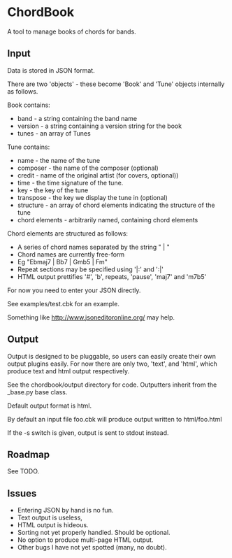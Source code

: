 ChordBook
=========

A tool to manage books of chords for bands.

Input
-----

Data is stored in JSON format.

There are two 'objects' - these become 'Book' and 'Tune' objects internally
as follows.

Book contains:

* band - a string containing the band name
* version - a string containing a version string for the book
* tunes - an array of Tunes

Tune contains:

* name - the name of the tune
* composer - the name of the composer (optional)
* credit - name of the original artist (for covers, optional))
* time - the time signature of the tune. 
* key - the key of the tune
* transpose - the key we display the tune in (optional)
* structure - an array of chord elements indicating the structure of the tune
* chord elements - arbitrarily named, containing chord elements

Chord elements are structured as follows:

* A series of chord names separated by the string " | "
* Chord names are currently free-form
* Eg "Ebmaj7 | Bb7 | Gmb5 | Fm"
* Repeat sections may be specified using '|:' and ':|'
* HTML output prettifies '#', 'b', repeats, 'pause', 'maj7' and 'm7b5'

For now you need to enter your JSON directly.

See examples/test.cbk for an example.

Something like http://www.jsoneditoronline.org/ may help.

Output
------

Output is designed to be pluggable, so users can easily create their
own output plugins easily. For now there are only two, 'text', and
'html', which produce text and html output respectively.

See the chordbook/output directory for code. Outputters inherit from
the _base.py base class.

Default output format is html.

By default an input file foo.cbk will produce output written to html/foo.html

If the -s switch is given, output is sent to stdout instead.

Roadmap
-------

See TODO.

Issues
------

* Entering JSON by hand is no fun.
* Text output is useless, 
* HTML output is hideous.
* Sorting not yet properly handled. Should be optional.
* No option to produce multi-page HTML output.
* Other bugs I have not yet spotted (many, no doubt).




